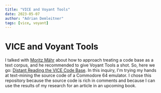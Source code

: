 ```yaml
---
title: "VICE and Voyant Tools"
date: 2023-05-07
author: "Adrian Demleitner"
tags: [vice, voyant]
---
```

# VICE and Voyant Tools
I talked with [Moritz Mähr](https://moritzmaehr.ch/) about how to approach treating a code base as a text corpus, and he recommended to give Voyant Tools a shot. So, here we go: [Distant Reading the VICE Code Base](notes/Distant%20Reading%20the%20VICE%20Code%20Base.md). In this inquiry, I'm trying my hands at text-mining the source code of a Commodore 64 emulator. I chose this repository because the source code is rich in comments and because I can use the results of my research for an article in an upcoming book.
